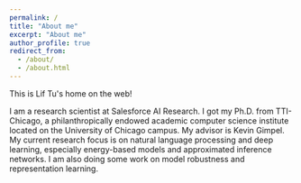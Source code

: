 ```yaml
---
permalink: /
title: "About me"
excerpt: "About me"
author_profile: true
redirect_from: 
  - /about/
  - /about.html
---
```


This is Lif Tu's home on the web!

I am a research scientist at Salesforce AI Research. I got my Ph.D. from TTI-Chicago, a philanthropically endowed academic computer science institute located on the University of Chicago campus. My advisor is Kevin Gimpel. My current research focus is on natural language processing and deep learning, especially energy-based models and approximated inference networks. I am also doing some work on model robustness and representation learning.
